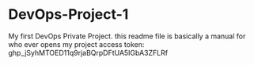 # DevOps-Project-1
My first DevOps Private Project. this readme file is basically a manual for who ever opens my project
access token: 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
